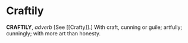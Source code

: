 # Craftily

**CRAFTILY**, _adverb_ \[See [[Crafty]].\] With craft, cunning or guile; artfully; cunningly; with more art than honesty.